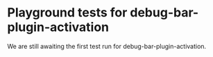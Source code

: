 # Playground tests for debug-bar-plugin-activation
We are still awaiting the first test run for debug-bar-plugin-activation.

